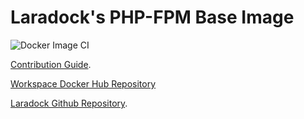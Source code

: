 # Laradock's PHP-FPM Base Image

![Docker Image CI](https://github.com/Laraberries/php-fpm/workflows/Docker%20Image%20CI/badge.svg)

[Contribution Guide](http://laradock.io/contributing/#edit-base-image).

[Workspace Docker Hub Repository](https://hub.docker.com/r/laradock/php-fpm/)

[Laradock Github Repository](https://github.com/Laradock/laradock).
